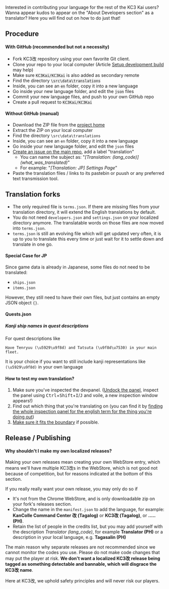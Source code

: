 Interested in contributing your language for the rest of the KC3 Kai users? Wanna appear kudos to appear on the "About Developers section" as a translator? Here you will find out on how to do just that!

## Procedure
#### With GitHub (recommended but not a necessity)
* Fork KC3改 repository using your own favorite Git client.
* Clone your repo to your local computer (Article [Setup development build](https://github.com/KC3Kai/kc3-docs/tree/master/en/Setup_development_build "wikilink") may help)
* Make sure <code style="background:#eee;">KC3Kai/KC3Kai</code> is also added as secondary remote
* Find the directory <code style="background:#eee;">\src\data\translations</code>
* Inside, you can see an <code style="background:#eee;">en</code> folder, copy it into a new language
* Go inside your new language folder, and edit the <code style="background:#eee;">json</code> files
* Commit your new language files, and push to your own GitHub repo
* Create a pull request to <code style="background:#eee;">KC3Kai/KC3Kai</code>

#### Without GitHub (manual)
* Download the ZIP file from the [project home](https://github.com/KC3Kai/KC3Kai)
* Extract the ZIP on your local computer
* Find the directory `\src\data\translations`
* Inside, you can see an `en` folder, copy it into a new language
* Go inside your new language folder, and edit the `json` files
* [Create an issue on the main repo](https://github.com/KC3Kai/KC3Kai/issues/new), add a label "translation"
   * You can name the subject as: "*\[Translation: (lang_code)\] (what_was_translated)*"
   * For example: "*[Translation: JP] Settings Page*"
* Paste the translation files / links to its pastebin or puush or any preferred text transmission tool.

## Translation forks
* The only required file is `terms.json`. If there are missing files from your translation directory, it will extend the English translations by default.
* You do not need `developers.json` and `settings.json` on your localized directory anymore. The translatable words on those files are now moved into `terms.json`.
* `terms.json` is still an evolving file which will get updated very often, it is up to you to translate this every time or just wait for it to settle down and translate in one go.

#### Special Case for JP
Since game data is already in Japanese, some files do not need to be translated:
* `ships.json`
* `items.json`

However, they still need to have their own files, but just contains an empty JSON object `{}`.

#### Quests.json
##### Kanji ship names in quest descriptions
For quest descriptions like

`Have Tenryuu (\u5929\u9f8d) and Tatsuta (\u9f8d\u7530) in your main fleet.`

It is your choice if you want to still include kanji representations like `(\u5929\u9f8d)` in your own language

#### How to test my own translation?

1. Make sure you've inspected the devpanel. ([Undock the panel](https://cloud.githubusercontent.com/assets/9847780/9834846/18aaa73e-59f8-11e5-952f-bfd56b922f21.png), inspect the panel using <kbd>Ctrl</kbd>+<kbd>Shift</kbd>+<kbd>I</kbd>/<kbd>J</kbd> and voile, a new inspection window appears!)
2. Find out which thing that you're translating on (you can find it by [finding the whole inspection panel for the english term for the thing you're doing out](https://cloud.githubusercontent.com/assets/9847780/9834858/a239d01a-59f8-11e5-901b-98c98ee4e054.png))
3. [Make sure it fits the boundary](https://cloud.githubusercontent.com/assets/9847780/9834864/d4c34908-59f8-11e5-9699-21226e80093b.png) if possible.

## Release / Publishing

#### Why shouldn't I make my own localized releases?
Making your own releases mean creating your own WebStore entry, which means we'll have multiple KC3改s in the WebStore, which is not good not because of competition, but for reasons indicated at the bottom of this section.

If you really really want your own release, you may only do so if
* It's not from the Chrome WebStore, and is only downloadable zip on your fork's releases section.
* Change the name in the `manifest.json` to add the language, for example: **KanColle Command Center 改 (Tagalog)** or **KC3改 (Tagalog)**, or **.....(PH)**.
* Retain the list of people in the credits list, but you may add yourself with the description *Translator (lang_code)*, for example **Translator (PH)** or a description in your local language, e.g. **Tagasalin (PH)**

The main reason why separate releases are not recommended since we cannot monitor the codes you use. Please do not make code changes that may put the player at risk. **We don't want a localized KC3改 release being tagged as something detectable and bannable, which will disgrace the KC3改 name**.

Here at KC3改, we uphold safety principles and will never risk our players.